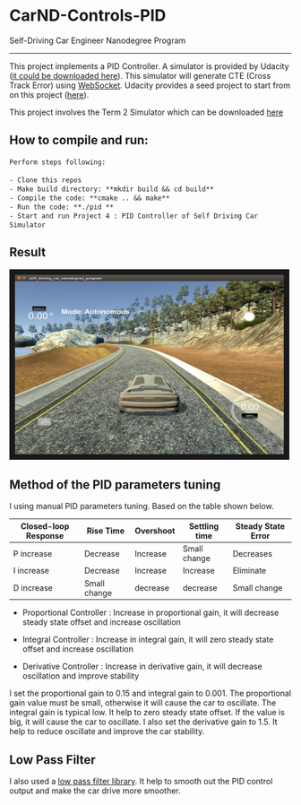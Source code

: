 # CarND-Controls-PID
Self-Driving Car Engineer Nanodegree Program

---

This project implements a PID Controller. A simulator is provided by Udacity ([it could be downloaded here](https://github.com/udacity/self-driving-car-sim/releases)). This simulator will generate CTE (Cross Track Error) using [WebSocket](https://en.wikipedia.org/wiki/WebSocket). Udacity provides a seed project to start from on this project ([here](https://github.com/udacity/CarND-PID-Control-Project)).

This project involves the Term 2 Simulator which can be downloaded [here](https://github.com/udacity/self-driving-car-sim/releases)

## How to compile and run: <a name="howto"></a>

    Perform steps following:

    - Clone this repos
    - Make build directory: **mkdir build && cd build**
    - Compile the code: **cmake .. && make**
    - Run the code: **./pid **
    - Start and run Project 4 : PID Controller of Self Driving Car Simulator

## Result

<a href="https://youtu.be/8du-s8II-nc" target="_blank"><img src="images/simulator.jpg"
alt="Simulator Driving Image" width="480" height="320" border="10" /></a>

## Method of the PID parameters tuning

I using manual PID parameters tuning. Based on the table shown below.

| Closed-loop Response | Rise Time | Overshoot | Settling time | Steady State Error |
| -------------------- | --------- | --------- | ------------- | ------------------ |
| P increase | Decrease | Increase | Small change | Decreases |
| I increase | Decrease | Increase | Increase | Eliminate |
| D increase | Small change | decrease | decrease | Small change |

- Proportional Controller : Increase in proportional gain, it will decrease steady state offset and increase oscillation

- Integral Controller : Increase in integral gain, it will zero steady state offset and increase oscillation

- Derivative Controller : Increase in derivative gain, it will decrease oscillation and improve stability

I set the proportional gain to 0.15 and integral gain to 0.001. The proportional gain value must be small, otherwise it will cause the car to oscillate. The integral gain is typical low. It help to zero steady state offset. If the value is big, it will cause the car to oscillate. I also set the derivative gain to 1.5. It help to reduce oscillate and improve the car stability.

## Low Pass Filter

I also used a [low pass filter library](https://github.com/overlord1123/LowPassFilter). It help to smooth out the PID control output and make the car drive more smoother.
